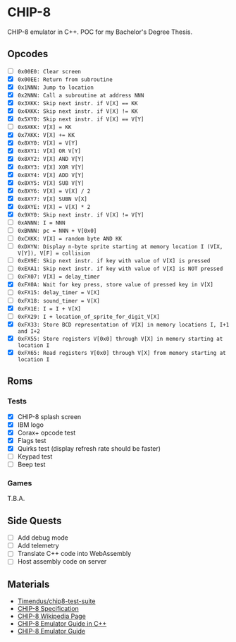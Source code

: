 # CHIP-8
CHIP-8 emulator in C++.
POC for my Bachelor's Degree Thesis.

## Opcodes
- [ ] ```0x00E0: Clear screen```
- [x] ```0x00EE: Return from subroutine```
- [x] ```0x1NNN: Jump to location```
- [x] ```0x2NNN: Call a subroutine at address NNN```
- [x] ```0x3XKK: Skip next instr. if V[X] == KK```
- [x] ```0x4XKK: Skip next instr. if V[X] != KK```
- [x] ```0x5XY0: Skip next instr. if V[X] == V[Y]```
- [ ] ```0x6XKK: V[X] = KK```
- [x] ```0x7XKK: V[X] += KK```
- [x] ```0x8XY0: V[X] = V[Y]```
- [x] ```0x8XY1: V[X] OR V[Y]```
- [x] ```0x8XY2: V[X] AND V[Y]```
- [x] ```0x8XY3: V[X] XOR V[Y]```
- [x] ```0x8XY4: V[X] ADD V[Y]```
- [x] ```0x8XY5: V[X] SUB V[Y]```
- [x] ```0x8XY6: V[X] = V[X] / 2```
- [x] ```0x8XY7: V[X] SUBN V[X]```
- [x] ```0x8XYE: V[X] = V[X] * 2```
- [x] ```0x9XY0: Skip next instr. if V[X] != V[Y]```
- [ ] ```0xANNN: I = NNN```
- [ ] ```0xBNNN: pc = NNN + V[0x0]```
- [ ] ```0xCXKK: V[X] = random byte AND KK```
- [ ] ```0xDXYN: Display n-byte sprite starting at memory location I (V[X, V[Y]), V[F] = collision```
- [ ] ```0xEX9E: Skip next instr. if key with value of V[X] is pressed```
- [ ] ```0xEXA1: Skip next instr. if key with value of V[X] is NOT pressed```
- [ ] ```0xFX07: V[X] = delay_timer```
- [x] ```0xFX0A: Wait for key press, store value of pressed key in V[X]```
- [ ] ```0xFX15: delay_timer = V[X]```
- [ ] ```0xFX18: sound_timer = V[X]```
- [x] ```0xFX1E: I = I + V[X]```
- [ ] ```0xFX29: I + location_of_sprite_for_digit_V[X]```
- [x] ```0xFX33: Store BCD representation of V[X] in memory locations I, I+1 and I+2```
- [x] ```0xFX55: Store registers V[0x0] through V[X] in memory starting at location I```
- [x] ```0xFX65: Read registers V[0x0] through V[X] from memory starting at location I```

## Roms
### Tests
- [x] CHIP-8 splash screen
- [x] IBM logo
- [x] Corax+ opcode test
- [x] Flags test
- [x] Quirks test (display refresh rate should be faster)
- [ ] Keypad test
- [ ] Beep test

### Games
T.B.A.

## Side Quests
- [ ] Add debug mode
- [ ] Add telemetry
- [ ] Translate C++ code into WebAssembly
- [ ] Host assembly code on server

## Materials
- [Timendus/chip8-test-suite](https://github.com/Timendus/chip8-test-suite)
- [CHIP-8 Specification](http://devernay.free.fr/hacks/chip8/C8TECH10.HTM#1.0)
- [CHIP-8 Wikipedia Page](https://en.wikipedia.org/wiki/CHIP-8#Virtual_machine_description)
- [CHIP-8 Emulator Guide in C++](https://multigesture.net/articles/how-to-write-an-emulator-chip-8-interpreter)
- [CHIP-8 Emulator Guide](https://chip-8.github.io/links/#emulatorinterpreter-development)
